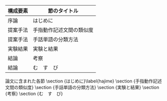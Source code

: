 構成要素 | 節のタイトル
 --- | --- 
序論 | はじめに
提案手法 | 手指動作記述文間の類似度
提案手法 | 手話単語の分類方法
実験結果 | 実験と結果
結論 | 考察
結論 | む　す　び

論文に含まれた各節
\section {はじめに}\label{hajime}
\section {手指動作記述文間の類似度}
\section {手話単語の分類方法}
\section {実験と結果}
\section {考察}
\section {む　す　び}
